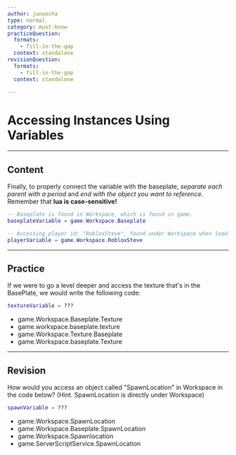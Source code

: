```yaml
---
author: junoocha
type: normal
category: must-know
practiceQuestion:
  formats:
    - fill-in-the-gap
  context: standalone
revisionQuestion:
  formats:
    - fill-in-the-gap
  context: standalone

---
```

# Accessing Instances Using Variables
---

## Content

Finally, to properly connect the variable with the baseplate, *separate each parent with a period* and *end with the object you want to reference*. Remember that **lua is case-sensitive!**

```lua
-- Baseplate is found in Workspace, which is found in game.
baseplateVariable = game.Workspace.Baseplate

-- Accessing player id: "RobloxSteve", found under Workspace when loading
playerVariable = game.Workspace.RobloxSteve

```

---

## Practice
If we were to go a level deeper and access the texture that's in the BasePlate, we would write the following code:
```lua
textureVariable = ???
```
- game.Workspace.Baseplate.Texture
- game.workspace.baseplate.texture
- game.Workspace.Texture.Baseplate
- game.Workspace.baseplate.Texture

---

## Revision

How would you access an object called "SpawnLocation" in Workspace in the code below? (Hint. SpawnLocation is directly under Workspace)
```lua
spawnVariable = ???
```
- game.Workspace.SpawnLocation
- game.Workspace.Baseplate.SpawnLocation
- game.Workspace.Spawnlocation
- game.ServerScriptService.SpawnLocation
